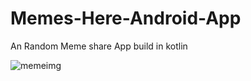 
# Memes-Here-Android-App

An Random Meme share App build in kotlin

![memeimg](https://user-images.githubusercontent.com/69034411/124364471-6c2fae00-dc5f-11eb-85f6-fa5e681a1f53.png)
